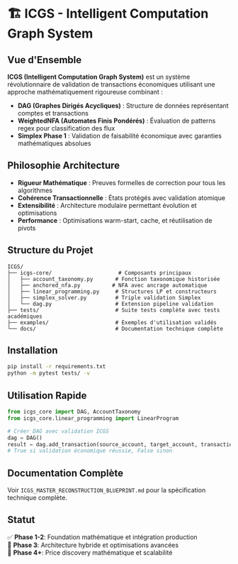 # 🏗️ ICGS - Intelligent Computation Graph System

## Vue d'Ensemble

**ICGS (Intelligent Computation Graph System)** est un système révolutionnaire de validation de transactions économiques utilisant une approche mathématiquement rigoureuse combinant :

- **DAG (Graphes Dirigés Acycliques)** : Structure de données représentant comptes et transactions
- **WeightedNFA (Automates Finis Pondérés)** : Évaluation de patterns regex pour classification des flux  
- **Simplex Phase 1** : Validation de faisabilité économique avec garanties mathématiques absolues

## Philosophie Architecture

- **Rigueur Mathématique** : Preuves formelles de correction pour tous les algorithmes
- **Cohérence Transactionnelle** : États protégés avec validation atomique
- **Extensibilité** : Architecture modulaire permettant évolution et optimisations
- **Performance** : Optimisations warm-start, cache, et réutilisation de pivots

## Structure du Projet

```
ICGS/
├── icgs-core/                     # Composants principaux
│   ├── account_taxonomy.py       # Fonction taxonomique historisée
│   ├── anchored_nfa.py          # NFA avec ancrage automatique  
│   ├── linear_programming.py     # Structures LP et constructeurs
│   ├── simplex_solver.py         # Triple validation Simplex
│   └── dag.py                    # Extension pipeline validation
├── tests/                        # Suite tests complète avec tests académiques
├── examples/                     # Exemples d'utilisation validés
└── docs/                         # Documentation technique complète
```

## Installation

```bash
pip install -r requirements.txt
python -m pytest tests/ -v
```

## Utilisation Rapide

```python
from icgs_core import DAG, AccountTaxonomy
from icgs_core.linear_programming import LinearProgram

# Créer DAG avec validation ICGS
dag = DAG()
result = dag.add_transaction(source_account, target_account, transaction)
# True si validation économique réussie, False sinon
```

## Documentation Complète

Voir `ICGS_MASTER_RECONSTRUCTION_BLUEPRINT.md` pour la spécification technique complète.

## Statut

✅ **Phase 1-2**: Foundation mathématique et intégration production  
🚧 **Phase 3**: Architecture hybride et optimisations avancées  
🔮 **Phase 4+**: Price discovery mathématique et scalabilité